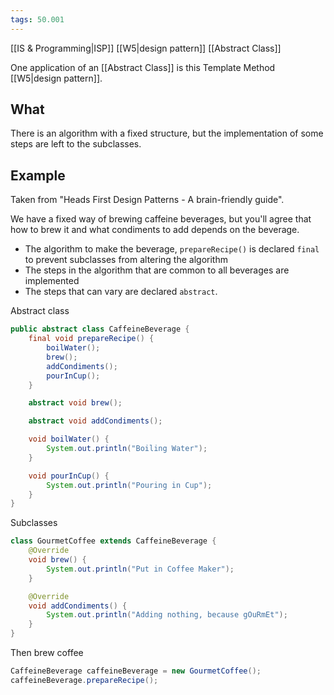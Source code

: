 ```yaml
---
tags: 50.001
---
```

[[IS & Programming|ISP]]
[[W5|design pattern]]
[[Abstract Class]]

One application of an [[Abstract Class]] is this Template Method [[W5|design pattern]].

## What 
There is an algorithm with a fixed structure, but the implementation of some steps are left to the subclasses.

## Example
Taken from "Heads First Design Patterns - A brain-friendly guide".

We have a fixed way of brewing caffeine beverages, but you'll agree that how to brew it and what condiments to add depends on the beverage.

- The algorithm to make the beverage, `prepareRecipe()` is declared `final` to prevent subclasses from altering the algorithm
- The steps in the algorithm that are common to all beverages are implemented
- The steps that can vary are declared `abstract`.

Abstract class
```java
public abstract class CaffeineBeverage {
	final void prepareRecipe() {
		boilWater();
		brew();
		addCondiments();
		pourInCup();
	}

	abstract void brew();

	abstract void addCondiments();

	void boilWater() {
		System.out.println("Boiling Water");
	}

	void pourInCup() {
		System.out.println("Pouring in Cup");
	}
}
```

Subclasses
```java
class GourmetCoffee extends CaffeineBeverage {
	@Override
	void brew() {
		System.out.println("Put in Coffee Maker");
	}

	@Override
	void addCondiments() {
		System.out.println("Adding nothing, because gOuRmEt");
	}
}
```

Then brew coffee
```java
CaffeineBeverage caffeineBeverage = new GourmetCoffee();
caffeineBeverage.prepareRecipe();
```
